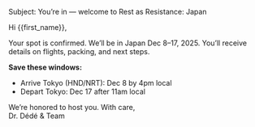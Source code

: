 Subject: You’re in — welcome to Rest as Resistance: Japan

Hi {{first_name}},

Your spot is confirmed. We’ll be in Japan Dec 8–17, 2025. You’ll receive details on flights, packing, and next steps.

**Save these windows:**  
- Arrive Tokyo (HND/NRT): Dec 8 by 4pm local  
- Depart Tokyo: Dec 17 after 11am local

We’re honored to host you. With care,  
Dr. Dédé & Team